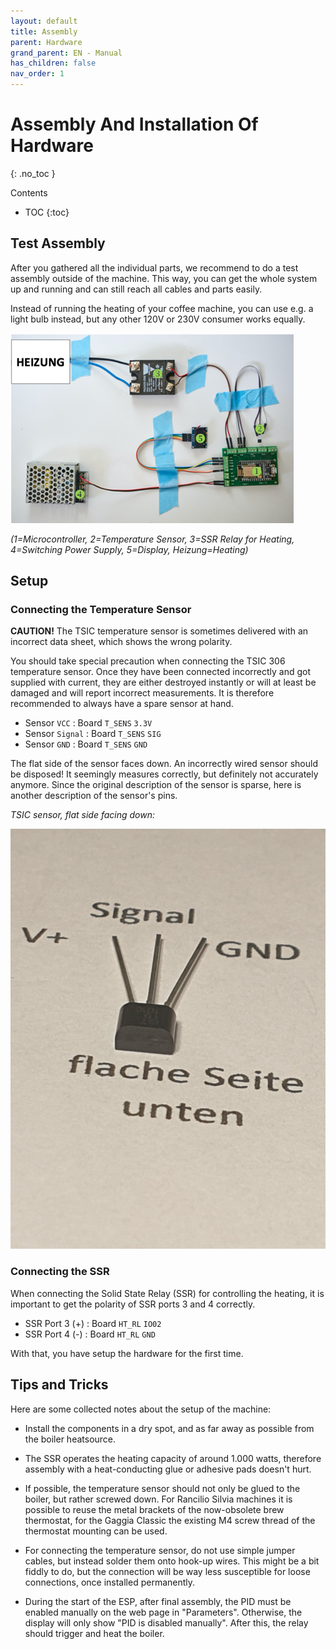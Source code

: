 ```yaml
---
layout: default
title: Assembly
parent: Hardware
grand_parent: EN - Manual
has_children: false
nav_order: 1
---
```


# Assembly And Installation Of Hardware

{: .no_toc }

Contents

- TOC
  {:toc}

## Test Assembly

After you gathered all the individual parts, we recommend to do a test assembly outside of the machine. This way, you can get the whole system up and running and can still reach all cables and parts easily.

Instead of running the heating of your coffee machine, you can use e.g. a light bulb instead, but any other 120V or 230V consumer works equally.

![Test Setup](/img/hardware/hardware/trockenaufbau.png)

_(1=Microcontroller, 2=Temperature Sensor, 3=SSR Relay for Heating, 4=Switching Power Supply, 5=Display, Heizung=Heating)_

## Setup

### Connecting the Temperature Sensor

**CAUTION!** The TSIC temperature sensor is sometimes delivered with an incorrect data sheet, which shows the wrong polarity.

You should take special precaution when connecting the TSIC 306 temperature sensor. Once they have been connected incorrectly and got supplied with current, they are either destroyed instantly or will at least be damaged and will report incorrect measurements. It is therefore recommended to always have a spare sensor at hand.

- Sensor `VCC` : Board `T_SENS` `3.3V`
- Sensor `Signal` : Board `T_SENS` `SIG`
- Sensor `GND` : Board `T_SENS` `GND`

The flat side of the sensor faces down. An incorrectly wired sensor should be disposed! It seemingly measures correctly, but definitely not accurately anymore.
Since the original description of the sensor is sparse, here is another description of the sensor's pins.

_TSIC sensor, flat side facing down:_

![TSIC Sensor](/img/hardware/hardware/20200503_223844-scaled.jpg)

### Connecting the SSR

When connecting the Solid State Relay (SSR) for controlling the heating, it is important to get the polarity of SSR ports 3 and 4 correctly.

- SSR Port 3 (+) : Board `HT_RL` `IO02`
- SSR Port 4 (-) : Board `HT_RL` `GND`

With that, you have setup the hardware for the first time.

## Tips and Tricks

Here are some collected notes about the setup of the machine:

- Install the components in a dry spot, and as far away as possible from the boiler heatsource.

- The SSR operates the heating capacity of around 1.000 watts, therefore assembly with a heat-conducting glue or adhesive pads doesn't hurt.

- If possible, the temperature sensor should not only be glued to the boiler, but rather screwed down. For Rancilio Silvia machines it is possible to reuse the metal brackets of the now-obsolete brew thermostat, for the Gaggia Classic the existing M4 screw thread of the thermostat mounting can be used.

- For connecting the temperature sensor, do not use simple jumper cables, but instead solder them onto hook-up wires. This might be a bit fiddly to do, but the connection will be way less susceptible for loose connections, once installed permanently.

- During the start of the ESP, after final assembly, the PID must be enabled manually on the web page in "Parameters". Otherwise, the display will only show "PID is disabled manually". After this, the relay should trigger and heat the boiler.
